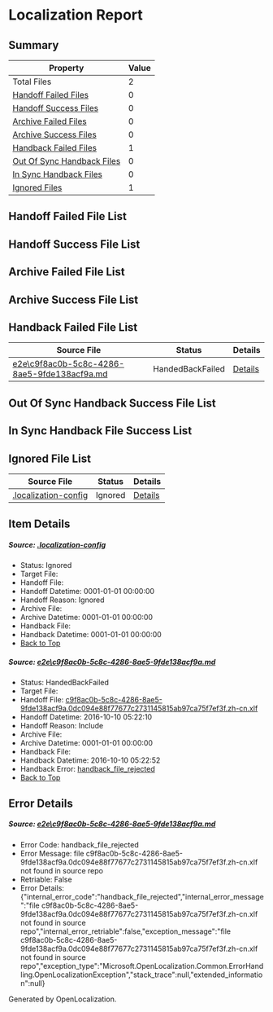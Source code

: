 # <a name='report-top'></a> Localization Report

## Summary
 Property | Value 
 -------- | ----- 
 Total Files | 2
[ Handoff Failed Files ](#handoff-failed-list)| 0
[ Handoff Success Files ](#handoff-success-list)| 0
[ Archive Failed Files ](#archive-failed-list)| 0
[ Archive Success Files ](#archive-success-list)| 0
[ Handback Failed Files ](#handback-failed-list)| 1
[ Out Of Sync Handback Files ](#outofsync-handback-success-list)| 0
[ In Sync Handback Files ](#insync-handback-success-list)| 0
[ Ignored Files ](#ignored-list)| 1

## <a name='handoff-failed-list'></a> Handoff Failed File List

## <a name='handoff-success-list'></a> Handoff Success File List

## <a name='archive-failed-list'></a> Archive Failed File List

## <a name='archive-success-list'></a> Archive Success File List

## <a name='handback-failed-list'></a> Handback Failed File List
 Source File | Status | Details 
 ----------- | ------ | ------- 
 [e2e\c9f8ac0b-5c8c-4286-8ae5-9fde138acf9a.md](https://github.com/OpenLocalizationTestOrg/ol-test0/blob/2ee8f8643ca026d3d390777caaba0625acfce6fc/e2e/c9f8ac0b-5c8c-4286-8ae5-9fde138acf9a.md) | HandedBackFailed | [Details](#a6c4891b5ea6eb3251a9c9a0c44208f719314f6d1)

## <a name='outofsync-handback-success-list'></a> Out Of Sync Handback Success File List

## <a name='insync-handback-success-list'></a> In Sync Handback File Success List

## <a name='ignored-list'></a> Ignored File List
 Source File | Status | Details 
 ----------- | ------ | ------- 
 [.localization-config](https://github.com/OpenLocalizationTestOrg/ol-test0/blob/2ee8f8643ca026d3d390777caaba0625acfce6fc/.localization-config) | Ignored | [Details](#c268a05ecaa7ec85942ed632c29928ee5bd6da8d0)

## Item Details
##### <a name='c268a05ecaa7ec85942ed632c29928ee5bd6da8d0'></a> Source: [.localization-config](https://github.com/OpenLocalizationTestOrg/ol-test0/blob/2ee8f8643ca026d3d390777caaba0625acfce6fc/.localization-config)
* Status: Ignored
* Target File: 
* Handoff File: 
* Handoff Datetime: 0001-01-01 00:00:00
* Handoff Reason: Ignored
* Archive File: 
* Archive Datetime: 0001-01-01 00:00:00
* Handback File: 
* Handback Datetime: 0001-01-01 00:00:00
* [Back to Top](#report-top)

##### <a name='a6c4891b5ea6eb3251a9c9a0c44208f719314f6d1'></a> Source: [e2e\c9f8ac0b-5c8c-4286-8ae5-9fde138acf9a.md](https://github.com/OpenLocalizationTestOrg/ol-test0/blob/2ee8f8643ca026d3d390777caaba0625acfce6fc/e2e/c9f8ac0b-5c8c-4286-8ae5-9fde138acf9a.md)
* Status: HandedBackFailed
* Target File: 
* Handoff File: [c9f8ac0b-5c8c-4286-8ae5-9fde138acf9a.0dc094e88f77677c2731145815ab97ca75f7ef3f.zh-cn.xlf](https://github.com/OpenLocalizationTestOrg/ol-test0-handoff/blob/262dc1d2d48af208b74e4e6f41d0b5b8714da1c5/ol-handoff/OpenLocalizationTestOrg/ol-test0-zhcn/qimu/ht/c9f8ac0b-5c8c-4286-8ae5-9fde138acf9a.0dc094e88f77677c2731145815ab97ca75f7ef3f.zh-cn.xlf)
* Handoff Datetime: 2016-10-10 05:22:10
* Handoff Reason: Include
* Archive File: 
* Archive Datetime: 0001-01-01 00:00:00
* Handback File: 
* Handback Datetime: 2016-10-10 05:22:52
* Handback Error: [handback_file_rejected](#a6c4891b5ea6eb3251a9c9a0c44208f719314f6d1handback_file_rejected)
* [Back to Top](#report-top)


## Error Details
##### <a name='a6c4891b5ea6eb3251a9c9a0c44208f719314f6d1handback_file_rejected'></a> Source: [e2e\c9f8ac0b-5c8c-4286-8ae5-9fde138acf9a.md](#a6c4891b5ea6eb3251a9c9a0c44208f719314f6d1)
* Error Code: handback_file_rejected
* Error Message: file c9f8ac0b-5c8c-4286-8ae5-9fde138acf9a.0dc094e88f77677c2731145815ab97ca75f7ef3f.zh-cn.xlf not found in source repo
* Retriable: False
* Error Details: {"internal_error_code":"handback_file_rejected","internal_error_message":"file c9f8ac0b-5c8c-4286-8ae5-9fde138acf9a.0dc094e88f77677c2731145815ab97ca75f7ef3f.zh-cn.xlf not found in source repo","internal_error_retriable":false,"exception_message":"file c9f8ac0b-5c8c-4286-8ae5-9fde138acf9a.0dc094e88f77677c2731145815ab97ca75f7ef3f.zh-cn.xlf not found in source repo","exception_type":"Microsoft.OpenLocalization.Common.ErrorHandling.OpenLocalizationException","stack_trace":null,"extended_information":null}


Generated by OpenLocalization.
